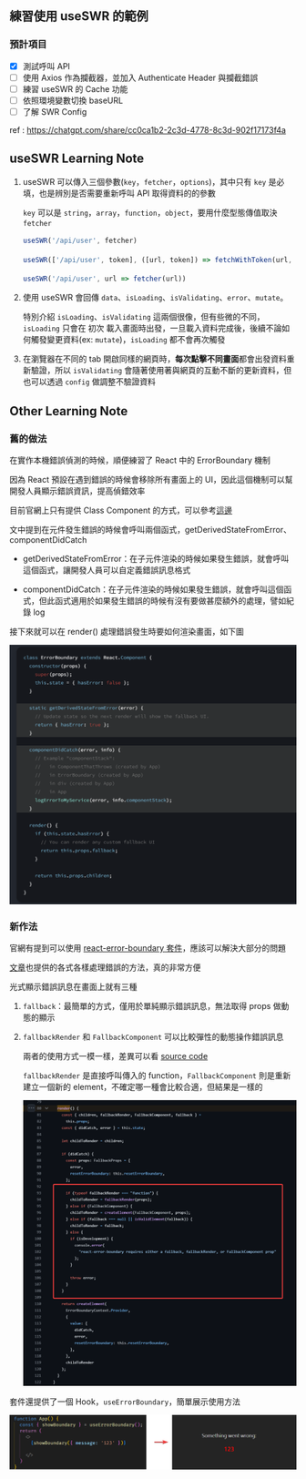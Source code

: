 ## 練習使用 useSWR 的範例

### 預計項目

- [x] 測試呼叫 API
- [ ] 使用 Axios 作為攔截器，並加入 Authenticate Header 與攔截錯誤
- [ ] 練習 useSWR 的 Cache 功能
- [ ] 依照環境變數切換 baseURL
- [ ] 了解 SWR Config

ref : https://chatgpt.com/share/cc0ca1b2-2c3d-4778-8c3d-902f17173f4a

## useSWR Learning Note

1. useSWR 可以傳入三個參數(`key`，`fetcher`，`options`)，其中只有 `key` 是必填，也是辨別是否需要重新呼叫 API 取得資料的的參數

   `key` 可以是 `string`，`array`，`function`，`object`，要用什麼型態傳值取決 `fetcher`

   ``` ts
   useSWR('/api/user', fetcher)

   useSWR(['/api/user', token], ([url, token]) => fetchWithToken(url, token))

   useSWR('/api/user', url => fetcher(url))   
   ```


2. 使用 useSWR 會回傳 `data`、`isLoading`、`isValidating`、`error`、`mutate`。

   特別介紹 `isLoading`、`isValidating` 這兩個很像，但有些微的不同，`isLoading` 只會在 初次 載入畫面時出發，一旦載入資料完成後，後續不論如何觸發變更資料(ex: `mutate`)，`isLoading` 都不會再次觸發

3. 在瀏覽器在不同的 tab 開啟同樣的網頁時，**每次點擊不同畫面**都會出發資料重新驗證，所以 `isValidating` 會隨著使用著與網頁的互動不斷的更新資料，但也可以透過 `config` 做調整不驗證資料


## Other Learning Note

### 舊的做法
在實作本機錯誤偵測的時候，順便練習了 React 中的 ErrorBoundary 機制

因為 React 預設在遇到錯誤的時候會移除所有畫面上的 UI，因此這個機制可以幫開發人員顯示錯誤資訊，提高偵錯效率

目前官網上只有提供 Class Component 的方式，可以參考[這邊](https://react.dev/reference/react/Component#catching-rendering-errors-with-an-error-boundary)

文中提到在元件發生錯誤的時候會呼叫兩個函式，getDerivedStateFromError、componentDidCatch

* getDerivedStateFromError：在子元件渲染的時候如果發生錯誤，就會呼叫這個函式，讓開發人員可以自定義錯誤訊息格式


* componentDidCatch：在子元件渲染的時候如果發生錯誤，就會呼叫這個函式，但此函式適用於如果發生錯誤的時候有沒有要做甚麼額外的處理，譬如紀錄 log

接下來就可以在 render() 處理錯誤發生時要如何渲染畫面，如下圖

![errorBoundaryByCustom](/doc-imgs/errorBoundaryByCustom.png)


### 新作法

官網有提到可以使用 [react-error-boundary 套件](https://github.com/bvaughn/react-error-boundary)，應該可以解決大部分的問題

[文章](https://github.com/bvaughn/react-error-boundary)也提供的各式各樣處理錯誤的方法，真的非常方便

光式顯示錯誤訊息在畫面上就有三種

1. `fallback`：最簡單的方式，僅用於單純顯示錯誤訊息，無法取得 props 做動態的顯示

2. `fallbackRender` 和 `FallbackComponent` 可以比較彈性的動態操作錯誤訊息
   
   兩者的使用方式一模一樣，差異可以看 [source code](https://github.com/bvaughn/react-error-boundary/blob/master/src/ErrorBoundary.ts#L80)

   `fallbackRender` 是直接呼叫傳入的 function，`FallbackComponent` 則是重新建立一個新的 element，不確定哪一種會比較合適，但結果是一樣的

   ![errorBoundaryByPackage](/doc-imgs/errorBoundaryByPackage.png)

套件還提供了一個 Hook，`useErrorBoundary`，簡單展示使用方法

![alt text](/doc-imgs/useErrorBoundary.png)